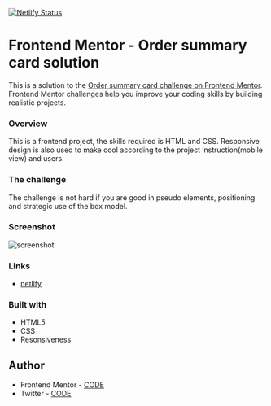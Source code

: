 [![Netlify Status](https://api.netlify.com/api/v1/badges/f136820b-cae4-4952-adbb-3c9a327394fa/deploy-status)](https://app.netlify.com/sites/order-page-ui/deploys)

# Frontend Mentor - Order summary card solution

This is a solution to the [Order summary card challenge on Frontend Mentor](https://www.frontendmentor.io/challenges/order-summary-component-QlPmajDUj). Frontend Mentor challenges help you improve your coding skills by building realistic projects.

### Overview
This is a frontend project, the skills required is HTML and CSS. Responsive design is also used to make cool according to the project instruction(mobile view) and users.

### The challenge
The challenge is not hard if you are good in pseudo elements, positioning and strategic use of the box model.

### Screenshot
![screenshot](https://github.com/chryz-code/order-page/blob/master/images/Screenshot.png)

### Links
- [netlify](https://order-page-ui.netlify.app/)

### Built with

- HTML5
- CSS 
- Resonsiveness

## Author
- Frontend Mentor - [CODE](https://www.frontendmentor.io/profile/chryz-code)
- Twitter - [CODE](https://www.twitter.com/chryz_code)
